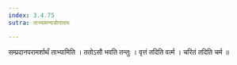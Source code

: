 ```yaml
---
index: 3.4.75
sutra: ताभ्यामन्यत्रोणादयः

---
```

 सम्प्रदानपरामर्शार्थं ताभ्यामिति । ततोऽसौ भवति तन्तुः । वृत्तं तदिति वर्त्म । चरितं तदिति चर्म ॥